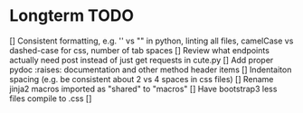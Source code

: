Longterm TODO
===

[] Consistent formatting, e.g. '' vs "" in python, linting all files, camelCase vs dashed-case for css, number of tab spaces
[] Review what endpoints actually need post instead of just get requests in cute.py
[] Add proper pydoc :raises: documentation and other method header items
[] Indentaiton spacing (e.g. be consistent about 2 vs 4 spaces in css files)
[] Rename jinja2 macros imported as "shared" to "macros"
[] Have bootstrap3 less files compile to .css
[] 
